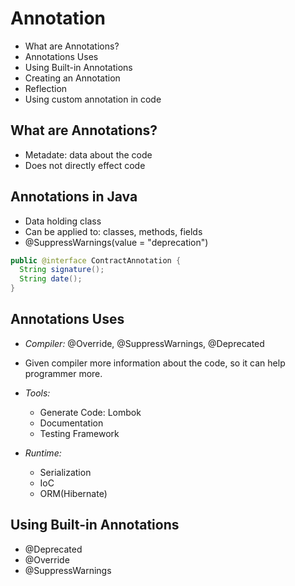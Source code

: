 # Annotation 

- What are Annotations?
- Annotations Uses
- Using Built-in Annotations
- Creating an Annotation
- Reflection
- Using custom annotation in code

## What are Annotations?

- Metadate: data about the code
- Does not directly effect code

## Annotations in Java

- Data holding class
- Can be applied to: classes, methods, fields
- @SuppressWarnings(value = "deprecation")

```java
public @interface ContractAnnotation {
  String signature();
  String date();
}
```

## Annotations Uses

- *Compiler:* @Override, @SuppressWarnings, @Deprecated
- Given compiler more information about the code, so it can help programmer
  more.

- *Tools:* 
  - Generate Code: Lombok
  - Documentation
  - Testing Framework

- *Runtime:*
  - Serialization
  - IoC
  - ORM(Hibernate)

## Using Built-in Annotations

- @Deprecated
- @Override
- @SuppressWarnings
